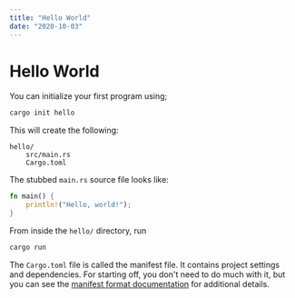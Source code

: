 ```yaml
---
title: "Hello World"
date: "2020-10-03"
---
```


# Hello World

You can initialize your first program using;

```bash
cargo init hello
```

This will create the following:

```
hello/
    src/main.rs
    Cargo.toml
```

The stubbed `main.rs` source file looks like:

```rust
fn main() {
    println!("Hello, world!");
}
```

From inside the `hello/` directory, run

```bash
cargo run
```

The `Cargo.toml` file is called the manifest file. It contains project settings and dependencies. For starting off, you don't need to do much with it, but you can see the [manifest format documentation](https://doc.rust-lang.org/cargo/reference/manifest.html) for additional details.
